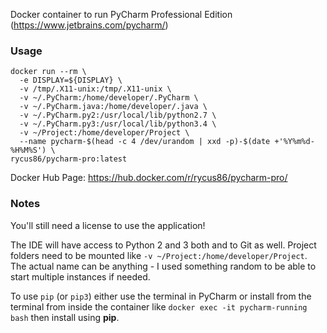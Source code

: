 Docker container to run PyCharm Professional Edition (https://www.jetbrains.com/pycharm/)

### Usage

```
docker run --rm \
  -e DISPLAY=${DISPLAY} \
  -v /tmp/.X11-unix:/tmp/.X11-unix \
  -v ~/.PyCharm:/home/developer/.PyCharm \
  -v ~/.PyCharm.java:/home/developer/.java \
  -v ~/.PyCharm.py2:/usr/local/lib/python2.7 \
  -v ~/.PyCharm.py3:/usr/local/lib/python3.4 \
  -v ~/Project:/home/developer/Project \
  --name pycharm-$(head -c 4 /dev/urandom | xxd -p)-$(date +'%Y%m%d-%H%M%S') \
rycus86/pycharm-pro:latest
```

Docker Hub Page: https://hub.docker.com/r/rycus86/pycharm-pro/

### Notes

You'll still need a license to use the application!

The IDE will have access to Python 2 and 3 both and to Git as well.
Project folders need to be mounted like `-v ~/Project:/home/developer/Project`.
The actual name can be anything - I used something random to be able to start multiple instances if needed.

To use `pip` (or `pip3`) either use the terminal in PyCharm or install from the terminal from inside the container like `docker exec -it pycharm-running bash` then install using **pip**.
